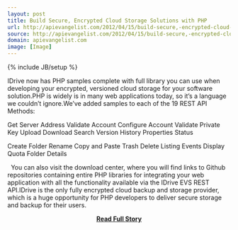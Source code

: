 ```yaml
---
layout: post
title: Build Secure, Encrypted Cloud Storage Solutions with PHP
url: http://apievangelist.com/2012/04/15/build-secure,-encrypted-cloud-storage-solutions-with-php/
source: http://apievangelist.com/2012/04/15/build-secure,-encrypted-cloud-storage-solutions-with-php/
domain: apievangelist.com
image: [Image]
---
```

{% include JB/setup %}<p>IDrive now has PHP samples complete with full library you can use when developing your encrypted, versioned cloud storage for your software solution.PHP is widely is in many web applications today, so it&rsquo;s a language we couldn&rsquo;t ignore.We&rsquo;ve added samples to each of the 19 REST API Methods:
&nbsp;





Get Server Address
Validate Account
Configure Account
Validate Private Key
Upload
Download
Search
Version History
Properties
Status




Create Folder
Rename
Copy and Paste
Trash
Delete
Listing
Events
Display Quota
Folder Details





&nbsp;
You can also visit the download center, where you will find links to Github repositories containing entire PHP libraries for integrating your web application with all the functionality available via the IDrive EVS REST API.IDrive is the only fully encrypted cloud backup and storage provider, which is a huge opportunity for PHP developers to deliver secure storage and backup for their users.</p>
<center><p><a href="http://apievangelist.com/2012/04/15/build-secure,-encrypted-cloud-storage-solutions-with-php/" style='padding:25px; font-sze:18px; font-weight: bold;'>Read Full Story</a></p></center>
